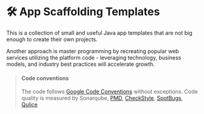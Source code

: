 # 🛠️ App Scaffolding Templates

This is a collection of small and useful Java app templates that are not big enough to create their own projects.


Another approach is master programming by recreating popular web services utilizing the platform code - leveraging technology, business models, and industry best practices will accelerate growth. 

> #### Code conventions
>
> The code follows [Google Code Conventions](https://google.github.io/styleguide/javaguide.html) without exceptions. Code
> quality is measured by Sonarqube, [PMD](https://pmd.github.io/), [CheckStyle](https://checkstyle.sourceforge.io/), [SpotBugs](https://spotbugs.github.io/), [Qulice](https://www.qulice.com/)
